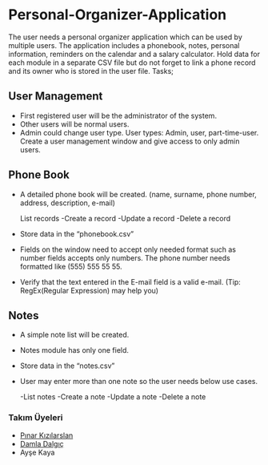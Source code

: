 # Personal-Organizer-Application

 The user needs a personal organizer application which can be used by multiple users. The
application includes a phonebook, notes, personal information, reminders on the calendar and a
salary calculator. Hold data for each module in a separate CSV file but do not forget to link a
phone record and its owner who is stored in the user file. Tasks; 

## User Management
- First registered user will be the administrator of the system.
- Other users will be normal users.
- Admin could change user type. User types: Admin, user, part-time-user.
     Create a user management window and give access to only admin users.

## Phone Book
- A detailed phone book will be created. (name, surname, phone number, address,
description, e-mail) 

     List records -Create a record  -Update a record -Delete a record 
- Store data in the “phonebook.csv”
- Fields on the window need to accept only needed format such as number fields accepts
only numbers. The phone number needs formatted like (555) 555 55 55.
- Verify that the text entered in the E-mail field is a valid e-mail. (Tip: RegEx(Regular
Expression) may help you) 

## Notes
- A simple note list will be created.
- Notes module has only one field.
- Store data in the “notes.csv”
- User may enter more than one note so the user needs below use cases.

     -List notes -Create a note -Update a note -Delete a note 




### Takım Üyeleri
* [Pınar Kızılarslan](https://github.com/pinarkizilarslan)
* [Damla Dalgıç](https://github.com/damladlg)
* Ayşe Kaya
